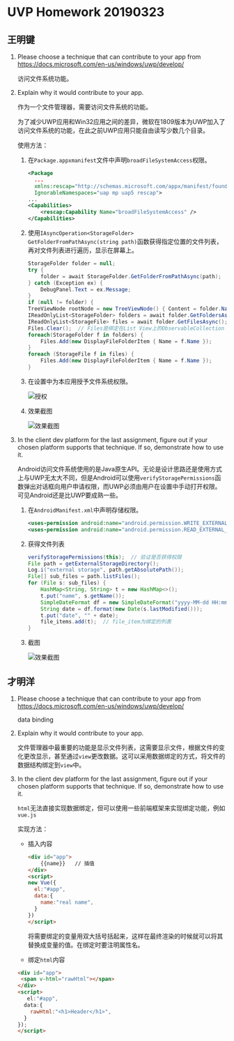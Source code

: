 # UVP Homework 20190323

## 王明键

1. Please choose a technique that can contribute to your app from https://docs.microsoft.com/en-us/windows/uwp/develop/

   访问文件系统功能。

2. Explain why it would contribute to your app.

   作为一个文件管理器，需要访问文件系统的功能。

   为了减少UWP应用和Win32应用之间的差异，微软在1809版本为UWP加入了访问文件系统的功能，在此之前UWP应用只能自由读写少数几个目录。

   使用方法：

   1. 在```Package.appxmanifest```文件中声明```broadFileSystemAccess```权限。

      ```xml
      <Package
        ...
        xmlns:rescap="http://schemas.microsoft.com/appx/manifest/foundation/windows10/restrictedcapabilities"
        IgnorableNamespaces="uap mp uap5 rescap">
      ...
      <Capabilities>
          <rescap:Capability Name="broadFileSystemAccess" />
      </Capabilities>
      ```

   2. 使用```IAsyncOperation<StorageFolder> GetFolderFromPathAsync(string path)```函数获得指定位置的文件列表，再对文件列表进行遍历，显示在屏幕上。

      ```C#
      StorageFolder folder = null;
      try {
          folder = await StorageFolder.GetFolderFromPathAsync(path);
      } catch (Exception ex) {
          DebugPanel.Text = ex.Message;
      }
      if (null != folder) {
      TreeViewNode rootNode = new TreeViewNode() { Content = folder.Name };
      IReadOnlyList<StorageFolder> folders = await folder.GetFoldersAsync();
      IReadOnlyList<StorageFile> files = await folder.GetFilesAsync();
      Files.Clear();  // Files是绑定在List View上的ObservableCollection
      foreach(StorageFolder f in folders) {
          Files.Add(new DisplayFileFolderItem { Name = f.Name });
      }
      foreach (StorageFile f in files) {
          Files.Add(new DisplayFileFolderItem { Name = f.Name });
      }
      ```

   3. 在设置中为本应用授予文件系统权限。

      ![授权](part2-wmj-3.png)

   4. 效果截图
   
      ![效果截图](part2-wmj-1.png)

3. In the client dev platform for the last assignment, figure out if your chosen platform supports that technique. If so, demonstrate how to use it.

   Android访问文件系统使用的是Java原生API。无论是设计思路还是使用方式上与UWP无太大不同，但是Android可以使用```verifyStoragePermissions```函数弹出对话框向用户申请权限，而UWP必须由用户在设置中手动打开权限。可见Android还是比UWP要成熟一些。

   1. 在```AndroidManifest.xml```中声明存储权限。

      ```xml
      <uses-permission android:name="android.permission.WRITE_EXTERNAL_STORAGE" />
      <uses-permission android:name="android.permission.READ_EXTERNAL_STORAGE" />
      ```

   2. 获得文件列表

      ```java
      verifyStoragePermissions(this);  // 验证是否获得权限
      File path = getExternalStorageDirectory();
      Log.i("external storage", path.getAbsolutePath());
      File[] sub_files = path.listFiles();
      for (File s: sub_files) {
          HashMap<String, String> t = new HashMap<>();
          t.put("name", s.getName());
          SimpleDateFormat df = new SimpleDateFormat("yyyy-MM-dd HH:mm:ss", Locale.CHINA);
          String date = df.format(new Date(s.lastModified()));
          t.put("date", "" + date);
          file_items.add(t);  // file_item为绑定的列表
      }
      ```

   3. 截图
   
      ![效果截图](part2-wmj-2.png)
      

## 才明洋

1. Please choose a technique that can contribute to your app from https://docs.microsoft.com/en-us/windows/uwp/develop/

   data binding

2. Explain why it would contribute to your app.

   文件管理器中最重要的功能是显示文件列表，这需要显示文件，根据文件的变化更改显示，甚至通过`view`更改数据。这可以采用数据绑定的方式，将文件的数据结构绑定到`view`中。

3. In the client dev platform for the last assignment, figure out if your chosen platform supports that technique. If so, demonstrate how to use it.

   `html`无法直接实现数据绑定，但可以使用一些前端框架来实现绑定功能，例如`vue.js`

   实现方法：

   * 插入内容

     ~~~html
     <div id="app">
         {{name}}	// 插值
     </div>
     <script>
     new Vue({
       el:"#app",
       data:{
         name:"real name",
       }
     })
     </script>
     ~~~

     

     将需要绑定的变量用双大括号括起来，这样在最终渲染的时候就可以将其替换成变量的值。在绑定时要注明属性名。

   * 绑定`html`内容

   ~~~html
   <div id="app">
   	<span v-html="rawHtml"></span>
   </div>
   <script>
   	  el:"#app",
     data:{
       rawHtml:"<h1>Header</h1>",
     }
   });
   </script>
   ~~~

   
